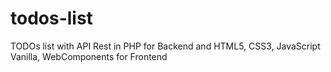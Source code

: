 # todos-list
TODOs list with API Rest in PHP for Backend and HTML5, CSS3, JavaScript Vanilla, WebComponents for Frontend
